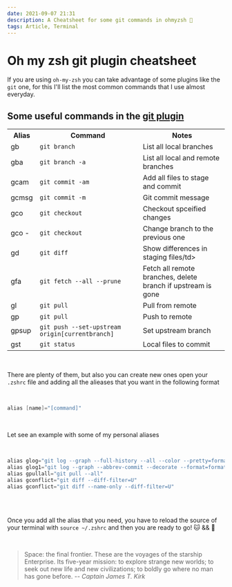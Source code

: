 ```yaml
---
date: 2021-09-07 21:31
description: A Cheatsheet for some git commands in ohmyzsh 👾
tags: Article, Terminal
---
```


# Oh my zsh git plugin cheatsheet

If you are using `oh-my-zsh` you can take advantage of some plugins like the `git` one, for this I'll list the most common
commands that I use almost everyday.

## Some useful commands in the [git plugin](https://github.com/ohmyzsh/ohmyzsh/tree/master/plugins/git)

<table class="lzz-table">
  <tr class="lzz-tr">
    <th class="lzz-th">Alias</th>
    <th class="lzz-th">Command</th>
    <th class="lzz-th">Notes</th>
  </tr>
  <tr class="lzz-tr">
    <td class="lzz-td">gb</td>
    <td class="lzz-td"><code><span class="keyword">git</span> <span class="dotAccess">branch</span></code></td>
    <td class="lzz-td">List all local branches</td>
  </tr>
  <tr class="lzz-tr">
    <td class="lzz-td">gba</td>
    <td class="lzz-td"><code><span class="keyword">git</span> <span class="dotAccess">branch -a</span></code></td>
    <td class="lzz-td">List all local and remote branches</td>
  </tr>
  <tr class="lzz-tr">
    <td class="lzz-td">gcam</td>
    <td class="lzz-td"><code><span class="keyword">git</span> <span class="dotAccess">commit -am</span></code></td>
    <td class="lzz-td">Add all files to stage and commit</td>
  </tr>
  <tr class="lzz-tr">
    <td class="lzz-td">gcmsg</td>
    <td class="lzz-td"><code><span class="keyword">git</span> <span class="dotAccess">commit -m</span></code></td>
    <td class="lzz-td">Git commit message</td>
  </tr>
  <tr class="lzz-tr">
    <td class="lzz-td">gco</td>
    <td class="lzz-td"><code><span class="keyword">git</span> <span class="dotAccess">checkout</span></code></td>
    <td class="lzz-td">Checkout spceified changes</td>
  </tr>
  <tr class="lzz-tr">
    <td class="lzz-td">gco -</td>
    <td class="lzz-td"><code><span class="keyword">git</span> <span class="dotAccess">checkout</span></code></td>
    <td class="lzz-td">Change branch to the previous one</td>
  </tr>
  <tr class="lzz-tr">
    <td class="lzz-td">gd</td>
    <td class="lzz-td"><code><span class="keyword">git</span> <span class="dotAccess">diff</span></code></td>
    <td class="lzz-td">Show differences in staging files/td>
  </tr>
  <tr class="lzz-tr">
    <td class="lzz-td">gfa</td>
    <td class="lzz-td"><code><span class="keyword">git</span> <span class="dotAccess">fetch --all --prune</span></code></td>
    <td class="lzz-td">Fetch all remote branches, delete branch if upstream is gone</td>
  </tr>
  <tr class="lzz-tr">
    <td class="lzz-td">gl</td>
    <td class="lzz-td"><code><span class="keyword">git</span> <span class="dotAccess">pull</span></code></td>
    <td class="lzz-td">Pull from remote</td>
  </tr>
  <tr class="lzz-tr">
    <td class="lzz-td">gp</td>
    <td class="lzz-td"><code><span class="keyword">git</span> <span class="dotAccess">pull</span></code></td>
    <td class="lzz-td">Push to remote</td>
  </tr>
  <tr class="lzz-tr">
    <td class="lzz-td">gpsup</td>
    <td class="lzz-td"><code><span class="keyword">git</span> <span class="dotAccess">push --set-upstream origin[currentbranch]</span></code></td>
    <td class="lzz-td">Set upstream branch</td>
  </tr>
  <tr class="lzz-tr">
    <td class="lzz-td">gst</td>
    <td class="lzz-td"><code><span class="keyword">git</span> <span class="dotAccess">status</span></code></td>
    <td class="lzz-td">Local files to commit</td>
  </tr>
</table>

<br/>

There are plenty of them, but also you can create new ones open your `.zshrc` file and adding all the alieases that you want in the following format

<br/>

```swift
alias [name]="[command]"
```

<br/>

Let see an example with some of my personal aliases

<br/>

```swift
alias glog="git log --graph --full-history --all --color --pretty=format:'%x1b[31m%h%x09%x1b[32m%d%x1b[0m%x20%s'"
alias glog1="git log --graph --abbrev-commit --decorate --format=format:'%C(bold blue)%h%C(reset) - %C(bold green)(%ar)%C(reset)%C(bold yellow)%d%C(reset)%n''"
alias gpullall="git pull --all"
alias gconflict="git diff --diff-filter=U" 
alias gconflict="git diff --name-only --diff-filter=U"
```

<br/>
<br/>

Once you add all the alias that you need, you have to reload the source of your terminal with `source ~/.zshrc` and then you are ready to go! 🐱 && 🐙

<br/>

> Space: the final frontier.  These are the voyages of the starship Enterprise.
Its five-year mission: to explore strange new worlds; to seek out new life
and new civilizations; to boldly go where no man has gone before. 
>  -- <cite>Captain James T. Kirk</cite>